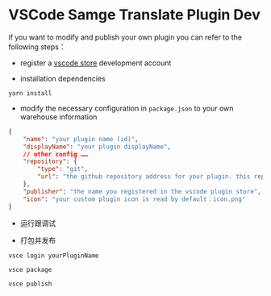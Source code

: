 # VSCode Samge Translate Plugin Dev

if you want to modify and publish your own plugin you can refer to the following steps：

- register a [vscode store](https://marketplace.visualstudio.com/) development account

- installation dependencies
```shell
yarn install
```

- modify the necessary configuration in `package.json` to your own warehouse information
```json
{
    "name": "your plugin name (id)",
    "displayName": "your plugin displayName",
    // other config ……
    "repository": {
        "type": "git",
        "url": "the github repository address for your plugin. this repository needs to be submitted first. type public"
    },
    "publisher": "the name you registered in the vscode plugin store",
    "icon": "your custom plugin icon is read by default：icon.png"
}
```

- 运行跟调试

- 打包并发布
```shell
vsce login yourPluginName

vsce package

vsce publish
```